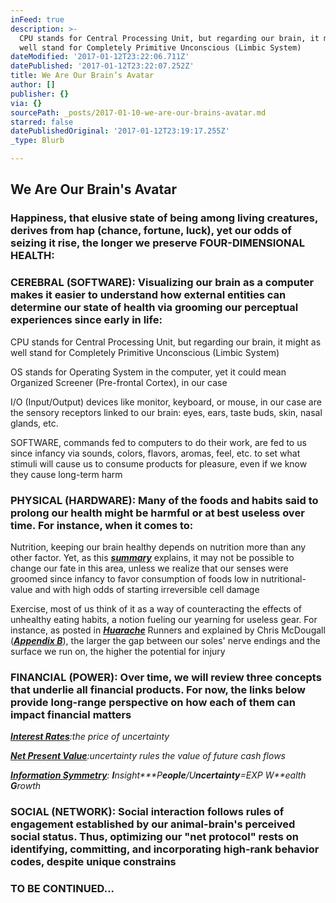 ```yaml
---
inFeed: true
description: >-
  CPU stands for Central Processing Unit, but regarding our brain, it might as
  well stand for Completely Primitive Unconscious (Limbic System)
dateModified: '2017-01-12T23:22:06.711Z'
datePublished: '2017-01-12T23:22:07.252Z'
title: We Are Our Brain’s Avatar
author: []
publisher: {}
via: {}
sourcePath: _posts/2017-01-10-we-are-our-brains-avatar.md
starred: false
datePublishedOriginal: '2017-01-12T23:19:17.255Z'
_type: Blurb

---
```

## **We Are Our Brain's Avatar**

### **Happiness, that elusive state of being among living creatures, derives from hap (chance, fortune, luck), yet our odds of seizing it rise, the longer we preserve FOUR-DIMENSIONAL HEALTH:**

### **CEREBRAL (SOFTWARE)**: Visualizing our brain as a computer makes it easier to understand how external entities can determine our state of health via grooming our perceptual experiences since early in life:

CPU stands for Central Processing Unit, but regarding our brain, it might as well stand for Completely Primitive Unconscious (Limbic System)

OS stands for Operating System in the computer, yet it could mean Organized Screener (Pre-frontal Cortex), in our case

I/O (Input/Output) devices like monitor, keyboard, or mouse, in our case are the sensory receptors linked to our brain: eyes, ears, taste buds, skin, nasal glands, etc.

SOFTWARE, commands fed to computers to do their work, are fed to us since infancy via sounds, colors, flavors, aromas, feel, etc. to set what stimuli will cause us to consume products for pleasure, even if we know they cause long-term harm

### **PHYSICAL (HARDWARE)**: Many of the foods and habits said to prolong our health might be harmful or at best useless over time. For instance, when it comes to:

Nutrition, keeping our brain healthy depends on nutrition more than any other factor. Yet, as this _**[summary][0]**_ explains, it may not be possible to change our fate in this area, unless we realize that our senses were groomed since infancy to favor consumption of foods low in nutritional-value and with high odds of starting irreversible cell damage

Exercise, most of us think of it as a way of counteracting the effects of unhealthy eating habits, a notion fueling our yearning for useless gear. For instance, as posted in _**[Huarache][1]**_ Runners and explained by Chris McDougall (_**[Appendix B][0]**_), the larger the gap between our soles' nerve endings and the surface we run on, the higher the potential for injury

### **FINANCIAL (POWER)**: Over time, we will review three concepts that underlie all financial products. For now, the links below provide long-range perspective on how each of them can impact financial matters

_**[Interest Rates][2]**:the price of uncertainty_

_**[Net Present Value][3]**:uncertainty rules the value of future cash flows_

_**[Information Symmetry][4]**: **I**nsight**\*P**eople**/U**ncertainty**=EXP W**ealth **G**rowth_

### **SOCIAL (NETWORK):** Social interaction follows rules of engagement established by our animal-brain's perceived social status. Thus, optimizing our "net protocol" rests on identifying, committing, and incorporating high-rank behavior codes, despite unique constrains

### **TO BE CONTINUED...**

[0]: http://www.infoasy.com/2016/07/hack-matrix_29.html
[1]: https://www.strava.com/clubs/huarache-runners
[2]: http://sequoian.com/wp-content/uploads/2015/12/The_Fixed-Income_Mother_of_All_Bubbles_E.pdf
[3]: http://sequoian.com/wp-content/uploads/2016/10/The-Discount-Rate-Pyramid-Scheme-2.0.pdf
[4]: http://sequoian.com/wp-content/uploads/2015/12/INCLUSIVE_CAPITALISM_SPRINGS_FROM_INFOR.pdf